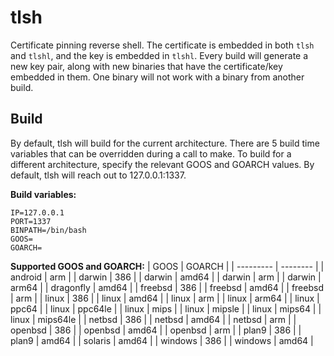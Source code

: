 # tlsh
Certificate pinning reverse shell. The certificate is embedded in both `tlsh` and `tlshl`, and the key is embedded in `tlshl`. Every build will generate a new key pair, along with new binaries that have the certificate/key embedded in them. One binary will not work with a binary from another build.

## Build
By default, tlsh will build for the current architecture. There are 5 build time variables that can be overridden during a call to make. To build for a different architecture, specify the relevant GOOS and GOARCH values. By default, tlsh will reach out to 127.0.0.1:1337. 

**Build variables:**
```
IP=127.0.0.1
PORT=1337
BINPATH=/bin/bash
GOOS=
GOARCH=
```

**Supported GOOS and GOARCH:**
| GOOS      | GOARCH   |
| --------- | -------- |
| android   | arm      |
| darwin    | 386      |
| darwin    | amd64    |
| darwin    | arm      |
| darwin    | arm64    |
| dragonfly | amd64    |
| freebsd   | 386      |
| freebsd   | amd64    |
| freebsd   | arm      |
| linux     | 386      |
| linux     | amd64    |
| linux     | arm      |
| linux     | arm64    |
| linux     | ppc64    |
| linux     | ppc64le  |
| linux     | mips     |
| linux     | mipsle   |
| linux     | mips64   |
| linux     | mips64le |
| netbsd    | 386      |
| netbsd    | amd64    |
| netbsd    | arm      |
| openbsd   | 386      |
| openbsd   | amd64    |
| openbsd   | arm      |
| plan9     | 386      |
| plan9     | amd64    |
| solaris   | amd64    |
| windows   | 386      |
| windows   | amd64    |